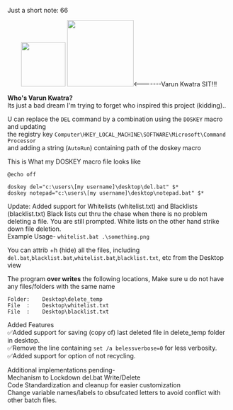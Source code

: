Just a short note: 66<br>
<p align="center"><img src="https://github.com/175M3H3RE/del_.bat/blob/4ca2f2fa972a4f4bc2538febfa392faa3681f92c/ea03bae8-ad03-403f-9ece-601c35719f65.png" height=100 >
<img src="https://github.com/175M3H3RE/del_.bat/blob/4ca2f2fa972a4f4bc2538febfa392faa3681f92c/thumbs-up-skull.gif" height=150><-------Varun Kwatra SIT!!!</p>

<b>Who's Varun Kwatra?</b>
<br>Its just a bad dream I'm trying to forget who inspired this project (kidding)..</br>

U can replace the `DEL` command by a combination using the `DOSKEY` macro and updating<br>
the registry key `Computer\HKEY_LOCAL_MACHINE\SOFTWARE\Microsoft\Command Processor`<br>
and adding a string (`AutoRun`) containing path of the doskey macro  

This is What my DOSKEY macro file looks like
```
@echo off

doskey del="c:\users\[my username]\desktop\del.bat" $*
doskey notepad="c:\users\[my username]\desktop\notepad.bat" $*
```

Update: Added support for Whitelists (whitelist.txt) and Blacklists (blacklist.txt)
Black lists cut thru the chase when there is no problem deleting a file. You are
still prompted.
White lists on the other hand strike down file deletion.
<br>Example Usage- ```whitelist.bat .\something.png```

You can attrib +h (hide) all the files, including `del.bat`,`blacklist.bat`,`whitelist.bat`,`blacklist.txt`, etc
from the Desktop view

The program <b>over writes</b> the following locations, Make sure u do not have any files/folders with the same name
```
Folder:    Desktop\delete_temp  
File  :    Desktop\whitelist.txt
File  :    Desktop\blacklist.txt
```

Added Features
<br>✅Added support for saving (copy of) last deleted file in delete_temp folder in desktop.
<br>✅Remove the line containing ```set /a belessverbose=0``` for less verbosity.
<br>✅Added support for option of not recycling.


Additional implementations pending-
<br>Mechanism to Lockdown del.bat Write/Delete 
<br>Code Standardization and cleanup for easier customization
<br>Change variable names/labels to obsufcated letters to avoid conflict with other batch files.

